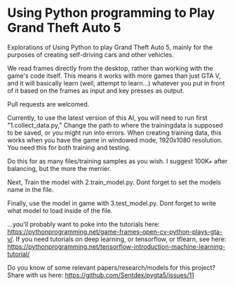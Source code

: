 # Using Python programming to Play Grand Theft Auto 5

Explorations of Using Python to play Grand Theft Auto 5, mainly for the purposes of creating self-driving cars and other vehicles.

We read frames directly from the desktop, rather than working with the game's code itself. This means it works with more games than just GTA V, and it will basically learn (well, attempt to learn...) whatever you put in front of it based on the frames as input and key presses as output.

Pull requests are welcomed.

Currently, to use the latest version of this AI, you will need to run first "1.collect_data.py," Change the path to where the trainingdata is supposed to be saved, or you might run into errors.
When creating training data, this works when you have the game in windowed mode, 1920x1080 resolution. You need this for both training and testing. 

Do this for as many files/training samples as you wish. I suggest 100K+ after balancing, but the more the merrier.

Next, Train the model with 2.train_model.py.
Dont forget to set the models name in the file.

Finally, use the model in game with 3.test_model.py. 
Dont forget to write what model to load inside of the file.

...you'll probably want to poke into the tutorials here: https://pythonprogramming.net/game-frames-open-cv-python-plays-gta-v/. If you need tutorials on deep learning, or tensorflow, or tflearn, see here: https://pythonprogramming.net/tensorflow-introduction-machine-learning-tutorial/

Do you know of some relevant papers/research/models for this project? Share with us here: https://github.com/Sentdex/pygta5/issues/11

